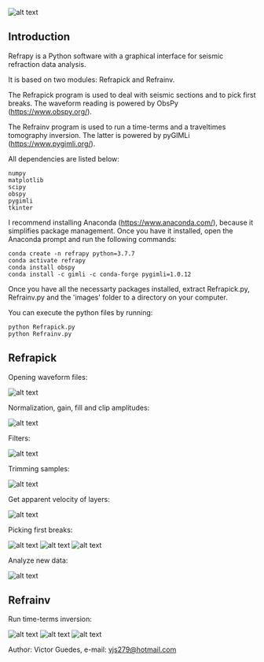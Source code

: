 ![alt text](https://github.com/viictorjs/Refrapy/blob/master/refrapy_logo.png)

## Introduction

Refrapy is a Python software with a graphical interface for seismic refraction data analysis. 

It is based on two modules: Refrapick and Refrainv.

The Refrapick program is used to deal with seismic sections and to pick first breaks. The waveform reading is powered by ObsPy (https://www.obspy.org/).

The Refrainv program is used to run a time-terms and a traveltimes tomography inversion. The latter is powered by pyGIMLi (https://www.pygimli.org/).

All dependencies are listed below:
   ```
   numpy
   matplotlib
   scipy
   obspy
   pygimli
   tkinter
   ```

I recommend installing Anaconda (https://www.anaconda.com/), because it simplifies package management.
Once you have it installed, open the Anaconda prompt and run the following commands:

   ```
   conda create -n refrapy python=3.7.7
   conda activate refrapy
   conda install obspy
   conda install -c gimli -c conda-forge pygimli=1.0.12
   ```
    
Once you have all the necessarty packages installed, extract Refrapick.py, Refrainv.py and the 'images' folder to a directory on your computer. 

You can execute the python files by running:

   ```
   python Refrapick.py
   python Refrainv.py
   ```

## Refrapick

Opening waveform files:

![alt text](https://github.com/viictorjs/Refrapy/blob/master/gifs/open_waveform.gif)

Normalization, gain, fill and clip amplitudes:

![alt text](https://github.com/viictorjs/Refrapy/blob/master/gifs/norm_gain_fill.gif)

Filters:

![alt text](https://github.com/viictorjs/Refrapy/blob/master/gifs/filters.gif)

Trimming samples:

![alt text](https://github.com/viictorjs/Refrapy/blob/master/gifs/trim_samples.gif)

Get apparent velocity of layers:

![alt text](https://github.com/viictorjs/Refrapy/blob/master/gifs/apparent_velocity.gif)

Picking first breaks:

![alt text](https://github.com/viictorjs/Refrapy/blob/master/gifs/pick.gif)
![alt text](https://github.com/viictorjs/Refrapy/blob/master/gifs/pick2.gif)
![alt text](https://github.com/viictorjs/Refrapy/blob/master/gifs/pick3.gif)

Analyze new data:

![alt text](https://github.com/viictorjs/Refrapy/blob/master/gifs/reset.gif)

## Refrainv

Run time-terms inversion:

![alt text](https://github.com/viictorjs/Refrapy/blob/master/gifs/timeterms_inv1.gif)
![alt text](https://github.com/viictorjs/Refrapy/blob/master/gifs/timeterms_inv2.gif)
![alt text](https://github.com/viictorjs/Refrapy/blob/master/gifs/timeterms_inv3.gif)


Author: Victor Guedes, e-mail: vjs279@hotmail.com

